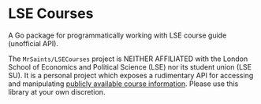 # LSE Courses

A Go package for programmatically working with LSE course guide (unofficial API).

The `MrSaints/LSECourses` project is NEITHER AFFILIATED with the London School of Economics and Political Science (LSE) nor its student union (LSE SU). 
It is a personal project which exposes a rudimentary API for accessing and manipulating [publicly available course information](http://www.lse.ac.uk/resources/calendar/Default.htm). 
Please use this library at your own discretion.
